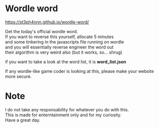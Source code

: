# Wordle word

https://st3ph4nnn.github.io/wordle-word/  


Get the today's official wordle word.  
If you want to reverse this yourself, allocate 5 minutes  
and some tinkering in the javascripts file running on wordle  
and you will essentially reverse engineer the word out   
their algorithm is very weird also (but it works, so... shrug)

if you want to take a look at the word list, it is **word_list.json**

If any wordle-like game coder is looking at this,
please make your website more secure.

# Note

I do not take any responsability for whatever you do with this.  
This is made for enterntainment only and for my curiosity.  
Have a great day.